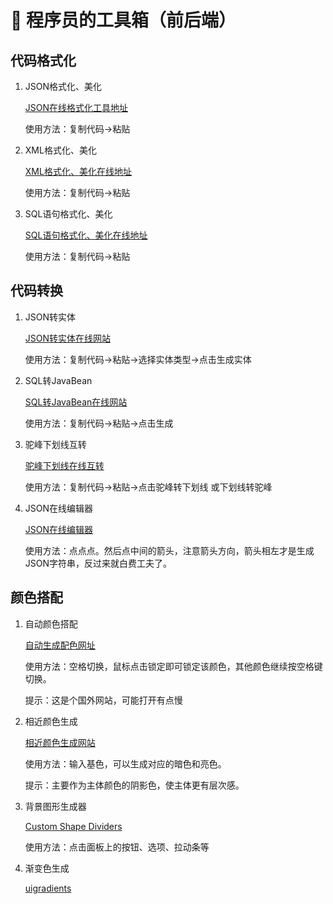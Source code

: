 # 🏓 程序员的工具箱（前后端）

## 代码格式化

1. JSON格式化、美化

   [JSON在线格式化工具地址](https://www.toolnb.com/tools/json.html)

   使用方法：复制代码->粘贴

2. XML格式化、美化

   [XML格式化、美化在线地址](https://tool.oschina.net/codeformat/xml)

   使用方法：复制代码->粘贴

3. SQL语句格式化、美化

   [SQL语句格式化、美化在线地址](https://tool.lu/sql/)

   使用方法：复制代码->粘贴



## 代码转换

1. JSON转实体

   [JSON转实体在线网站](https://www.sojson.com/json2entity.html)

   使用方法：复制代码->粘贴->选择实体类型->点击生成实体

2. SQL转JavaBean

   [SQL转JavaBean在线网站](http://www.toolscat.com/db/sql-java)

   使用方法：复制代码->粘贴->点击生成

3. 驼峰下划线互转

   [驼峰下划线在线互转](https://www.bejson.com/convert/camel_underscore/)

   使用方法：复制代码->粘贴->点击驼峰转下划线 或下划线转驼峰

4. JSON在线编辑器

   [JSON在线编辑器](http://www.ab173.com/json/jsoneditoronline.php)

   使用方法：点点点。然后点中间的箭头，注意箭头方向，箭头相左才是生成JSON字符串，反过来就白费工夫了。



## 颜色搭配

1. 自动颜色搭配

   [自动生成配色网址](https://coolors.co/generate)

   使用方法：空格切换，鼠标点击锁定即可锁定该颜色，其他颜色继续按空格键切换。

   提示：这是个国外网站，可能打开有点慢

2. 相近颜色生成

   [相近颜色生成网站](https://gonglue.qinggl.com/app/color/xiangjinyansequsejisuanqi.jsp)

   使用方法：输入基色，可以生成对应的暗色和亮色。

   提示：主要作为主体颜色的阴影色，使主体更有层次感。

3. 背景图形生成器

   [Custom Shape Dividers](https://www.shapedivider.app/)

   使用方法：点击面板上的按钮、选项、拉动条等

4. 渐变色生成

   [uigradients](https://uigradients.com/#Hersheys)

